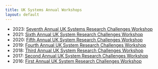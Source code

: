 ```yaml
---
title: UK Systems Annual Workshops
layout: default
---
```


- 2023: [Seventh Annual UK Systems Research Challenges Workshop](2023)
- 2021: [Sixth Annual UK System Research Challenges Workshop](2021)
- 2020: [Fifth Annual UK System Research Challenges Workshop](2020)
- 2019: [Fourth Annual UK System Research Challenges Workshop](2019)
- 2018: [Third Annual UK System Research Challenges Workshop](2018)
- 2017: [Second Annual UK System Research Challenges Workshop](2017)
- 2016: [First Annual UK System Research Challenges Workshop](2016)

